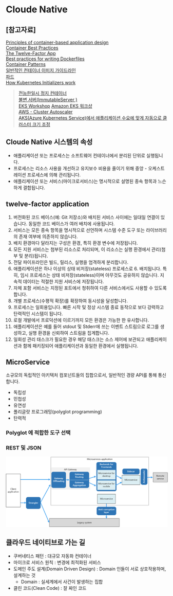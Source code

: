 # Cloude Native

## [참고자료]
[Principles of container-based application design](https://www.redhat.com/en/resources/cloud-native-container-design-whitepaper)  
[Container Best Practices](http://docs.projectatomic.io/container-best-practices/)  
[The Twelve-Factor App](https://12factor.net/)   
[Best practices for writing Dockerfiles](https://docs.docker.com/develop/develop-images/dockerfile_best-practices/)  
[Container Patterns](https://gotocon.com/dl/goto-berlin-2015/slides/MatthiasLbken_PatternsInAContainerizedWorld.pdf)  
[일반적인 컨테이너 이미지 가이드라인](https://docs.openshift.com/enterprise/3.0/creating_images/guidelines.html)  
[파드](https://kubernetes.io/docs/concepts/workloads/pods/)  
[How Kubernetes Initializers work](https://medium.com/google-cloud/how-kubernetes-initializers-work-22f6586e1589)  
> [전능한일시 정지 컨테이너](https://www.ianlewis.org/en/almighty-pause-container)  
> [불변 서버(ImmutableServer )](https://martinfowler.com/bliki/ImmutableServer.html)  
> [EKS Workshop](https://www.eksworkshop.com/)
> [Amazon EKS 워크샵](https://awskrug.github.io/eks-workshop/)  
> [AWS - Cluster Autoscaler](https://docs.aws.amazon.com/ko_kr/eks/latest/userguide/cluster-autoscaler.html)  
> [AKS(Azure Kubernetes Service)에서 애플리케이션 수요에 맞게 자동으로 클러스터 크기 조정](https://docs.microsoft.com/ko-kr/azure/aks/cluster-autoscaler)

## Cloude Native 시스템의 속성
- 애플리케이션 또는 프로세스는 소프트웨어 컨테이너에서 분리된 단위로 실행됩니다.
- 프로세스는 리소스 사용을 개선하고 유지보수 비용을 줄이기 위해 중앙 - 오케스트레이션 프로세스에 의해 관리됩니다.
- 애플리케이션 또는 서비스(마이크로서비스)는 명시적으로 설명된 종속 항목과 느슨하게 결합됩니다.

## twelve-factor application

1. 버전화된 코드 베이스(예: Git 저장소)와 배치된 서비스 사이에는 일대일 연결이 있습니다. 동일한 코드 베이스가 여러 배치에 사용됩니다.
2. 서비스는 모든 종속 항목을 명시적으로 선언하며 시스템 수준 도구 또는 라이브러리의 존재 여부에 의존하지 않습니다.
3. 배치 환경마다 달라지는 구성은 환경, 특히 환경 변수에 저장됩니다.
4. 모든 지원 서비스는 첨부된 리소스로 처리되며, 이 리소스는 실행 환경에서 관리(첨부 및 분리)됩니다.
5. 전달 파이프라인은 빌드, 릴리스, 실행을 엄격하게 분리합니다.
6. 애플리케이션은 하나 이상의 상태 비저장(stateless) 프로세스로 6. 배치됩니다. 특히, 임시 프로세스는 상태 비저장(stateless)이며 아무것도 공유하지 않습니다. 지속적 데이터는 적절한 지원 서비스에 저장됩니다.
7. 자체 포함 서비스는 지정된 포트에서 청취하여 다른 서비스에서도 사용할 수 있도록 합니다.
8. 개별 프로세스(수평적 확장)를 확장하여 동시성을 달성합니다.
9. 프로세스는 일회용입니다. 빠른 시작 및 정상 시스템 종료 동작으로 보다 강력하고 탄력적인 시스템이 됩니다.
10. 로컬 개발에서 프로덕션에 이르기까지 모든 환경은 가능한 한 유사합니다.
11. 애플리케이션은 예를 들어 stdout 및 Stderr에 쓰는 이벤트 스트림으로 로그를 생성하고, 실행 환경을 신뢰하여 스트림을 집계합니다.
12. 일회성 관리 태스크가 필요한 경우 해당 태스크는 소스 제어에 보관되고 애플리케이션과 함께 패키징되어 애플리케이션과 동일한 환경에서 실행됩니다.

## MicroService
소규모의 독립적인 아키텍처 컴포넌트들의 집합으로서, 일반적인 경량 API를 통해 통신합니다. 
- 독립성
- 민첩성
- 유연성
- 폴리글랏 프로그래밍(polyglot programming)
- 탄력적

### Polyglot 에 적합한 도구 선택
### REST 및 JSON

![microservice.png](./img/microservices-patterns.png)

## 클라우드 네이티브로 가는 길
- 쿠버네티스 패턴 : 대규모 자동화 컨테이너
- 마이크로 서비스 원칙 : 변경에 최적화된 서비스
- 도메인 주도 설계(Domain Driven Design) : Domain 인들이 서로 상호작용하며, 설계하는 것
  - Domain : 실세계에서 사건이 발생하는 집합
- 클린 코드(Clean Code) : 잘 짜인 코드
